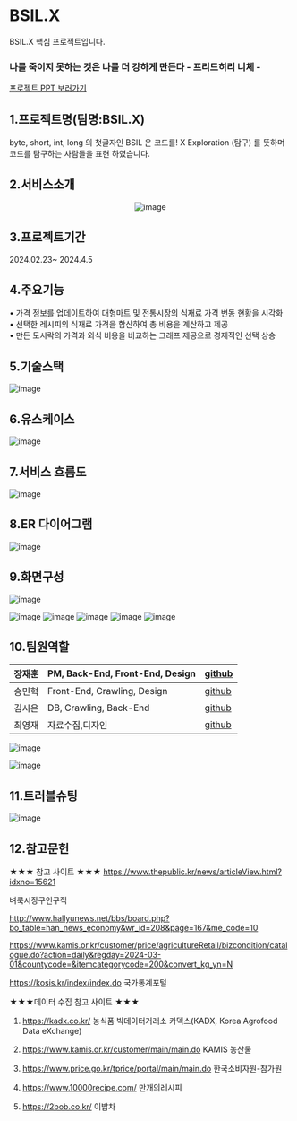 # BSIL.X
BSIL.X 핵심 프로젝트입니다.

### 나를 죽이지 못하는 것은 나를 더 강하게 만든다 - 프리드히리 니체 -


<a href="https://docs.google.com/presentation/d/1IkLo5t8j0CoUJVFI37YDdQu6TBStEkqb/edit?usp=drive_link&ouid=112484926879229683816&rtpof=true&sd=true">프로젝트 PPT 보러가기</a>
## 1.프로젝트명(팀명:BSIL.X)
byte, short, int, long 의 첫글자인 BSIL 은  코드를!
X Exploration (탐구) 를 뜻하며  코드를 탐구하는 사람들을 표현 하였습니다.
## 2.서비스소개

<div align="center">
   
   ![image](https://github.com/2023-SMHRD-KDT-AI-16/BSIL.X/assets/26495915/fd2d0fa3-c4b4-4815-bc84-b94589ccf1d8)
   
</div>




  
## 3.프로젝트기간

  2024.02.23~ 2024.4.5
  
## 4.주요기능

  • 가격 정보를 업데이트하여 대형마트 및 전통시장의 식재료 가격 변동 현황을 시각화  <br>
  • 선택한 레시피의 식재료 가격을 합산하여 총 비용을 계산하고 제공  <br>
  • 만든 도시락의 가격과 외식 비용을 비교하는 그래프 제공으로 경제적인 선택 상승  <br>
  
## 5.기술스택

![image](https://github.com/2023-SMHRD-KDT-AI-16/BSIL.X/assets/26495915/c3822c74-0e5e-470f-8791-c7d9ead9ebbf)

## 6.유스케이스

![image](https://github.com/2023-SMHRD-KDT-AI-16/BSIL.X/assets/26495915/4eed5cb2-bb10-4c67-a6b2-90964b27d6d6)

## 7.서비스 흐름도

![image](https://github.com/2023-SMHRD-KDT-AI-16/BSIL.X/assets/26495915/30dfffe9-9eeb-4da8-abcb-2302fcb9cd4f)

## 8.ER 다이어그램

![image](https://github.com/2023-SMHRD-KDT-AI-16/BSIL.X/assets/26495915/73857cd5-b01d-4d69-a1da-7ec5f33f6328)

## 9.화면구성
![image](https://github.com/2023-SMHRD-KDT-AI-16/BSIL.X/assets/26495915/ef498345-b7bc-4533-ba13-3ad979c7243b)

![image](https://github.com/2023-SMHRD-KDT-AI-16/BSIL.X/assets/26495915/84c2979d-79a7-47c4-adfd-4166603e2255)
![image](https://github.com/2023-SMHRD-KDT-AI-16/BSIL.X/assets/26495915/6b75f5ee-2c0e-4d32-99b2-4264992601be)
![image](https://github.com/2023-SMHRD-KDT-AI-16/BSIL.X/assets/26495915/24c5c297-f376-4b2a-bdbb-ec546202da07)
![image](https://github.com/2023-SMHRD-KDT-AI-16/BSIL.X/assets/26495915/4d3aaaf6-3678-475f-b3ce-5bc75e93b369)
![image](https://github.com/2023-SMHRD-KDT-AI-16/BSIL.X/assets/26495915/8f68dbfc-368f-46e6-b725-9063e0b25c83)



## 10.팀원역할

<table class="team-contacts">
    <thead>
      <tr>
        <th>장재훈</th>
        <th>PM, Back-End, Front-End, Design</th>
        <th><a href="https://github.com/jxehxn">github</a></th>
      </tr>
    </thead>
    <tbody>
      <tr>
        <td>송민혁</td>
        <td>Front-End, Crawling, Design</td>
        <td><a href="https://github.com/Song-Min-Hyeok">github</a></td>
      </tr>
      <tr>
        <td>김시은</td>
        <td>DB, Crawling, Back-End</td>
        <td><a href="https://github.com/sinni16">github</a> </td>
      </tr>
      <tr>
        <td>최영재</td>
        <td>자료수집,디자인</td>
        <td><a href="https://github.com/choi-youngjae">github</a></td>
      </tr>
    </tbody>
  </table>
  

![image](https://github.com/2023-SMHRD-KDT-AI-16/BSIL.X/assets/26495915/9ad83e9f-afef-4eee-a671-eb5fbe28965d)
                                                                   

![image](https://github.com/2023-SMHRD-KDT-AI-16/BSIL.X/assets/26495915/c51f5530-688e-42a8-843f-3c3d9536ff21)
                                                                  


## 11.트러블슈팅

![image](https://github.com/2023-SMHRD-KDT-AI-16/BSIL.X/assets/26495915/4521cc8e-cdd7-485a-b797-9c1dc0c4281e)


## 12.참고문헌

★★★ 참고 사이트 ★★★
https://www.thepublic.kr/news/articleView.html?idxno=15621

벼룩시장구인구직

http://www.hallyunews.net/bbs/board.php?bo_table=han_news_economy&wr_id=208&page=167&me_code=10

https://www.kamis.or.kr/customer/price/agricultureRetail/bizcondition/catalogue.do?action=daily&regday=2024-03-01&countycode=&itemcategorycode=200&convert_kg_yn=N

https://kosis.kr/index/index.do
       국가통계포털


★★★데이터 수집 참고 사이트 ★★★
1. https://kadx.co.kr/
    농식품 빅데이터거래소 카덱스(KADX, Korea Agrofood Data eXchange)

2. https://www.kamis.or.kr/customer/main/main.do
    KAMIS 농산물

3. https://www.price.go.kr/tprice/portal/main/main.do
     한국소비자원-참가원

4. https://www.10000recipe.com/
    만개의레시피

5. https://2bob.co.kr/
    이밥차




